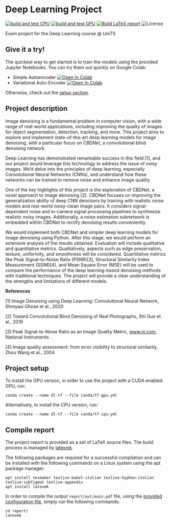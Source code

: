 # Deep Learning Project

[![build and test CPU](https://github.com/peiva-git/deep_learning_project/actions/workflows/build-and-test-cpu.yml/badge.svg)](https://github.com/peiva-git/deep_learning_project/actions/workflows/build-and-test-cpu.yml)
[![build and test GPU](https://github.com/peiva-git/deep_learning_project/actions/workflows/build-and-test-gpu.yml/badge.svg)](https://github.com/peiva-git/deep_learning_project/actions/workflows/build-and-test-gpu.yml)
[![Build LaTeX report](https://github.com/peiva-git/deep_learning_project/actions/workflows/compile-report-pdf.yml/badge.svg)](https://github.com/peiva-git/deep_learning_project/actions/workflows/compile-report-pdf.yml)
![License](https://img.shields.io/github/license/peiva-git/deep_learning_project)

Exam project for the Deep Learning course @ UniTS

## Give it a try!

The quickest way to get started is to train the models using the provided Jupyter Notebooks.
You can try them out quickly on Google Colab:
- Simple Autoencoder [![Open In Colab](https://colab.research.google.com/assets/colab-badge.svg)](https://colab.research.google.com/github/peiva-git/deep_learning_project/blob/main/simple_model.ipynb)
- Variational Auto-Encoder [![Open In Colab](https://colab.research.google.com/assets/colab-badge.svg)](https://colab.research.google.com/github/peiva-git/deep_learning_project/blob/main/simple_vae.ipynb)

Otherwise, check out the [setup section](#project-setup).

## Project description

Image denoising is a fundamental problem in computer vision, with a wide range of real-world applications,
including improving the quality of images for object segmentation, detection, tracking, and more.
This project aims to explore and implement state-of-the-art deep learning models for image denoising,
with a particular focus on CBDNet, a convolutional blind denoising network.

Deep Learning has demonstrated remarkable success in this field [1],
and our project would leverage this technology to address the issue of noisy images.
We’d delve into the principles of deep learning, especially Convolutional Neural Networks (CNNs),
and understand how these networks can be trained to remove noise and enhance image quality.

One of the key highlights of this project is the exploration of CBDNet, a novel approach to image denoising [2].
CBDNet focuses on improving the generalization ability of deep CNN denoisers by training
with realistic noise models and real-world noisy-clean image pairs.
It considers signal-dependent noise and in-camera signal processing pipelines to synthesize realistic noisy images.
Additionally, a noise estimation subnetwork is embedded within CBDNet to rectify denoising results conveniently.

We would implement both CBDNet and simpler deep learning models for image denoising using Python.
After this stage, we would perform an extensive analysis of the results obtained.
Evaluation will include qualitative and quantitative metrics.
Qualitatively, aspects such as edge preservation, texture, uniformity, and smoothness will be considered.
Quantitative metrics like Peak Signal-to-Noise Ratio (PSNR)[3], Structural Similarity Index Measurement (SSIM)[4],
and Mean Square Error (MSE) will be used to compare the performance of the deep learning-based denoising methods with traditional techniques.
The project will provide a clear understanding of the strengths and limitations of different models.

**References**

[1] Image Denoising using Deep Learning: Convolutional Neural Network, Shreyasi Ghose et al., 2020

[2] Toward Convolutional Blind Denoising of Real Photographs, Shi Guo et al., 2019

[3] Peak Signal-to-Noise Ratio as an Image Quality Metric, www.ni.com, National Instruments

[4] Image quality assessment: from error visibility to structural similarity, Zhou Wang et al., 2004

## Project setup

To install the GPU version, in order to use the project with a CUDA enabled GPU, run:
```shell
conda create --name dl-tf --file conda/tf-gpu.yml
```

Alternatively, to install the CPU version, run:
```shell
conda create --name dl-tf --file conda/tf-cpu.yml
```

## Compile report

The project report is provided as a set of LaTeX source files.
The build process is managed by [latexmk](https://mg.readthedocs.io/latexmk.html).

The following packages are required for a successful compilation and can be installed with the following commands
on a Linux system using the apt package manager:
```shell
apt install texmaker texlive-babel-italian texlive-hyphen-italian texlive-subfigmat texlive-appendix
apt install latexmk
```
In order to compile the output `report/out/main.pdf` file, using the [provided configuration file](report/.latexmkrc),
simply run the following commands:
```shell
cd report/
latexmk
```
